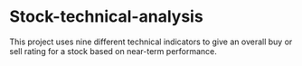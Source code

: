 # Stock-technical-analysis
This project uses nine different technical indicators to give an overall buy or sell rating for a stock based on near-term performance.
